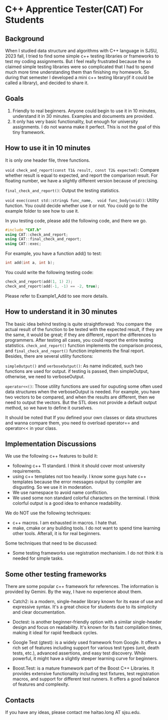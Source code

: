 # C++ Apprentice Tester(CAT) For Students

## Background
When I studied data structure and algorithms with C++ language in SJSU, 2023 fall, I tried to find some simple c++ testing libraries or frameworks to test my coding assignments. But I feel really frustrated because the so claimed simple testing libraries were so complicated that I had to spend much more time understanding them than finishing my homework. So during that semester I developed a mini c++ testing library(if it could be called a library), and decided to share it.

## Goals
1. Friendly to real beginners. Anyone could begin to use it in 10 minutes, understand it in 30 minutes. Examples and documents are provided.
2. It only has very basic functionality, but enough for university assignments. I do not wanna make it perfect. This is not the goal of this tiny framework.

## How to use it in 10 minutes
It is only one header file, three functions. 

`void check_and_report(const T1& result, const T2& expected)`: Compare whether result is equal to expected, and report the comparison result. For floating number, we have a slightly different version because of precising.

`final_check_and_report()`: Output the testing statistics.

`void exec(const std::string& func_name,  void func_body(void))`: Utility function. You could decide whether use it or not. You could go to the example folder to see how to use it.

In you testing code, please add the following code, and there we go.
```c++
#include "CAT.h"
using CAT::check_and_report;
using CAT::final_check_and_report;
using CAT::exec;
```

For example, you have a function add() to test:
```c++
int add(int a, int b);
```

You could write the following testing code:
```c++
check_and_report(add(1, 1) 2);
check_and_report(add(-1, -1) == -2, true);
```

Please refer to Example1_Add to see more details.

## How to understand it in 30 minutes
The basic idea behind testing is quite straightforwad: You compare the actual result of the function to be tested with the expected result, if they are the same, it would be great; if they are different, report the differences to programmers. After testing all cases, you could report the entire testing statistics. `check_and_report()` function implements the comparison process, and `final_check_and_report()` function implements the final report. Besides, there are several utility functions:

`simpleOutput()` and `verboseOutput()`: As name indicated, such two functions are used for output. if testing is passed, then simpleOutput, otherwise, we need to verboseOutput.

`operator<<()`: Those utility functions are used for ouputing some often used data structures when the verboseOutput is needed. For example, you have two vectors to be compared, and when the results are different, then we need to output the vectors. But the STL does not provide a default output method, so we have to define it ourselves. 

It should be noted that If you defined your own classes or data structures and wanna compare them, you need to overload operator== and operator<< in your class.

## Implementation Discussions
We use the following c++ features to build it:
- following c++ 11 standard. I think it should cover most university requirements.
- using c++ templates not too heavily. I know some guys hate c++ templates because the error messages output by compiler are disgusting. So we use it in moderation.
- We use namespace to avoid name confliction.
- We used some non standard colorful characters on the terminal. I think colorful output is a good idea to enhance readability.

We do NOT use the following techniques:
- c++ macros. I am exhausted in macros. I hate that.
- make, cmake or any building tools. I do not want to spend time learning other tools. Afterall, it is for real beginners.

Some techniques that need to be discussed:
- Some testing frameworks use registration mechanisim. I do not think it is needed for simple tasks.


## Some other testing frameworks
There are some popular c++ framework for references. The information is provided by Gemini. By the way, I have no experience about them.

- Catch2: is a modern, single-header library known for its ease of use and expressive syntax. It's a great choice for students due to its simplicity and clear documentation.

- Doctest: is another beginner-friendly option with a similar single-header design and focus on readability. It's known for its fast compilation times, making it ideal for rapid feedback cycles.

- Google Test (gtest): is a widely used framework from Google. It offers a rich set of features including support for various test types (unit, death tests, etc.), advanced assertions, and easy test discovery. While powerful, it might have a slightly steeper learning curve for beginners.

- Boost.Test: is a mature framework part of the Boost C++ Libraries. It provides extensive functionality including test fixtures, test registration macros, and support for different test runners. It offers a good balance of features and complexity.

## Contacts
If you have any ideas, please contact me haitao.long AT sjsu.edu.